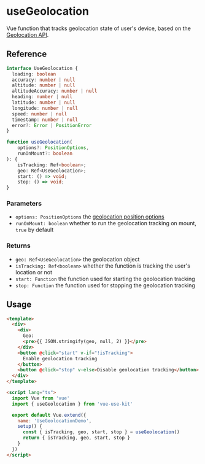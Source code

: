 # useGeolocation

Vue function that tracks geolocation state of user's device, based on the [Geolocation API](https://developer.mozilla.org/en-US/docs/Web/API/Geolocation_API).

## Reference

```typescript
interface UseGeolocation {
  loading: boolean
  accuracy: number | null
  altitude: number | null
  altitudeAccuracy: number | null
  heading: number | null
  latitude: number | null
  longitude: number | null
  speed: number | null
  timestamp: number | null
  error?: Error | PositionError
}
```

```typescript
function useGeolocation(
    options?: PositionOptions,
    runOnMount?: boolean
): {
    isTracking: Ref<boolean>;
    geo: Ref<UseGeolocation>;
    start: () => void;
    stop: () => void;
}
```

### Parameters

- `options: PositionOptions` the [geolocation position options](https://developer.mozilla.org/en-US/docs/Web/API/PositionOptions)
- `runOnMount: boolean` whether to run the geolocation tracking on mount, `true` by default

### Returns

- `geo: Ref<UseGeolocation>` the geolocation object
- `isTracking: Ref<boolean>` whether the function is tracking the user's location or not
- `start: Function` the function used for starting the geolocation tracking
- `stop: Function` the function used for stopping the geolocation tracking

## Usage

```html
<template>
  <div>
    <div>
      Geo:
      <pre>{{ JSON.stringify(geo, null, 2) }}</pre>
    </div>
    <button @click="start" v-if="!isTracking">
      Enable geolocation tracking
    </button>
    <button @click="stop" v-else>Disable geolocation tracking</button>
  </div>
</template>

<script lang="ts">
  import Vue from 'vue'
  import { useGeolocation } from 'vue-use-kit'

  export default Vue.extend({
    name: 'UseGeolocationDemo',
    setup() {
      const { isTracking, geo, start, stop } = useGeolocation()
      return { isTracking, geo, start, stop }
    }
  })
</script>
```
